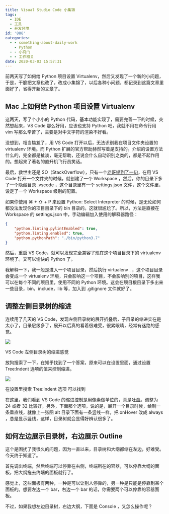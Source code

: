 ```yaml
---
title: Visual Studio Code 小集锦
tags:
  - IDE
  - 工具
  - 开发环境
id: '888'
categories:
  - - something-about-daily-work
    - Python
  - - 小窍门
  - - 工作相关
date: 2020-03-03 15:57:31
---
```


前两天写了如何给 Python 项目设置 Virtualenv，然后又发现了一个新的小问题，于是，干脆把文章也改了，改成小集锦了，以后各种小问题，都记录到这篇文章里面好了，省得开新的文章了。

## Mac 上如何给 Python 项目设置 Virtualenv

这两天，写了个小小的 Python 代码，基本功能实现了，需要完善一下的时候，突然想起来，VS Code 那么好用，应该也支持 Python 吧，我就不用在命令行用 vim 写那么辛苦了，主要是对中文字符的渲染不好看。

没想到，相当尴尬了，用 VS Code 打开以后，无法识别我在项目文件夹设置的 virtualenv 环境。而 Python 扩展的官方帮助赫然写着是支持的。介绍的设置方法什么的，完全都是扯淡，毫无帮助，还说会什么自动识别之类的，都是不起作用的。想起来了著名的直升机飞行员笑话。

最后，救世主还是 SO（StackOverflow），只有一个[老哥提到了一句](https://stackoverflow.com/questions/54106071/how-to-setup-virtual-environment-for-python-in-vs-code)，在用 VS Code 打开一个文件夹的时候，就创建了一个 Workspace ，然后，你的目录下多了一个隐藏目录 .vscode ，这个目录里有一个 settings.json 文件，这个文件里，设定了一个 Workspace 级别的配置。

如果你使用 ⌘ + ⇧ + P 来设置 Python: Select Interpreter 的时候，是无论如何都没法发现你的项目目录下的 bin 目录的。这就很尴尬了。所以，方法是直接在 Workspace 的 settings.json 中，手动编辑加入使用的解释器路径：

```json
{
    "python.linting.pylintEnabled": true,
    "python.linting.enabled": true,
    "python.pythonPath": "./bin/python3.7"
}
```

然后，重启 VS Code，就可以发现完全兼容了现在这个项目目录下的 virtualenv 环境了。又可以愉快的 Python 了。

我解释一下，我一般是进入一个项目目录，然后执行 virtualenv . ，这个项目目录会变成一个 virtualenv 环境，只会影响这一个项目，不会影响别的项目，这样我可以在每个不同的项目里，使用不同的 Python 环境。这会在项目根目录下多出来一些目录，bin，include，lib 等，加入到 .gitignore 文件就好了。

## 调整左侧目录树的缩进

连续用了几天的 VS Code，发现左侧目录树的展开折叠后，子目录的缩进实在是太小了，目录层级多了，展开以后真的看着很难受，很累眼睛，经常有迷路的感觉。

![](https://sexywp.com/wp-content/uploads/2020/03/visual-studio-tree-screenshot-709x1024.png)

VS Code 左侧目录树的缩进感觉

放狗搜索了一下，在知乎找到了一个答案，原来可以在设置里面，通过设置 Tree:Indent 选项的值来控制缩进。

![](https://sexywp.com/wp-content/uploads/2020/03/vscode-tree-settings-1024x555.png)

在设置里搜索 Tree:Indent 选项 可以找到

在这里，我们看到 VS Code 的缩进控制是用像素做单位的，真是吐血。调整为 24 或者 32 比较好，另外，下面那个选项，说的是，展开一个目录时候，绘制一条垂直线，就像上一张图 alt 目录下面有一条竖线一样，把 onHover 改成 always ，总是显示竖线，这样，目录树就会显得好辨认很多了。

## 如何左边展示目录树，右边展示 Outline

这个是困扰了我很久的问题，因为一直以来，目录树和大纲都缩在左边，好难受。今天终于知道了。

首先调出终端，然后终端可以停靠在右侧，终端所在的容器，可以停靠大纲的面板，把大纲拖去终端的面板就行了。

感觉上，这些面板有两种，一种是可以让别人停靠的，另一种是只能是停靠到某个面板的。想要左边一个 bar，右边一个 bar 的话，你需要两个可以停靠的容器面板。

不过，如果我想左边目录树，右边大纲，下面是 Console ，又怎么操作呢？